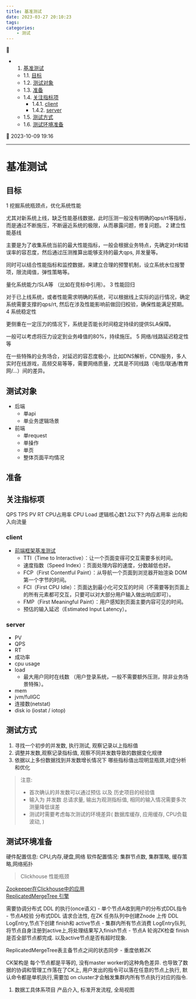 ```yaml
---
title: 基准测试
date: 2023-03-27 20:10:23
tags: 
categories: 
    - 测试
---
```


💠

- 1. [基准测试](#基准测试)
    - 1.1. [目标](#目标)
    - 1.2. [测试对象](#测试对象)
    - 1.3. [准备](#准备)
    - 1.4. [关注指标项](#关注指标项)
        - 1.4.1. [client](#client)
        - 1.4.2. [server](#server)
    - 1.5. [测试方式](#测试方式)
    - 1.6. [测试环境准备](#测试环境准备)

💠 2023-10-09 19:16
****************************************

# 基准测试
## 目标
1 挖掘系统瓶颈点，优化系统性能

尤其对新系统上线，缺乏性能基线数据，此时压测一般没有明确的qps/rt等指标，而是通过不断施压，不断逼近系统的极限，从而暴露问题，修复问题。
2 建立性能基线

主要是为了收集系统当前的最大性能指标，一般会根据业务特点，先确定对rt和错误率的容忍度，然后通过压测推算出能够支持的最大qps, 并发量等。

同时可以结合性能指标和监控数据，来建立合理的预警机制，设立系统水位报警项，限流阈值，弹性策略等。

量化系统能力/SLA等 （比如在竞标中引用）。
3 性能回归

对于已上线系统，或者性能需求明确的系统，可以根据线上实际的运行情况，确定系统需要支撑的qps/rt, 然后在涉及性能影响前做回归校验，确保性能满足预期。
4 系统稳定性

更侧重在一定压力的情况下，系统是否能长时间稳定持续的提供SLA保障。

一般可以考虑将压力设定到业务峰值的80%，持续施压。
5 网络/线路延迟稳定性等

在一些特殊的业务场合，对延迟的容忍度极小，比如DNS解析，CDN服务，多人实时在线游戏，高频交易等等，需要网络质量，尤其是不同线路（电信/联通/教育网/...）间的差异。

## 测试对象
- 后端
    - 单api
    - 单业务逻辑场景
- 前端
    - 单request
    - 单操作
    - 单页
    - 整体页面平均情况

## 准备

## 关注指标项

QPS 
TPS
PV
RT
CPU占用率
CPU Load 逻辑核心数1.2以下?
内存占用率
出向和入向流量

### client
- [前端框架基准测试](https://www.infoq.cn/article/uhsl0goghtl2bm*vjios)
    - TTI（Time to Interactive）：让一个页面变得可交互需要多长时间。
    - 速度指数（Speed Index）：页面处理内容的速度，分数越低也好。
    - FCP（First Contentful Paint）：从导航一个页面到浏览器开始渲染 DOM 第一个字节的时间。
    - FCI（First CPU Idle）：页面达到最小化可交互的时间（不需要等到页面上的所有元素都可交互，只要可以对大部分用户输入做出响应即可）。
    - FMP（First Meaningful Paint）：用户感知到页面主要内容可见的时间。
    - 预估的输入延迟（Estimated Input Latency）。

### server
- PV
- QPS
- RT
- 成功率
- cpu usage
- load
    - 最大用户同时在线数 （用户登录系统，一般不需要额外压测，除非业务场景特殊）。
- mem
- jvm/fullGC
- 连接数(netstat)
- disk io (iostat / iotop)

## 测试方式
1. 寻找一个初步的并发数, 执行测试, 观察记录以上指标值
1. 调整并发数,观察记录指标值, 观察不同并发数导致的数据变化规律
1. 依据以上多份数据找到并发数增长情况下 哪些指标值出现明显瓶颈,对症分析和优化

> 注意:
>- 首次确认的并发数可以通过预估 以及 历史项目的经验值
>- 输入为 并发数 总请求量, 输出为观测指标值, 相同的输入情况需要多次测量降低误差
>- 测试时需要考虑每次测试的环境差异( 数据库缓存, 应用缓存, CPU负载波动, )


## 测试环境准备
硬件配置信息: CPU,内存,硬盘,网络 
软件配置情况: 集群节点数, 集群策略, 缓存策略,网络拓扑

> Clickhouse 性能瓶颈

[Zookeeper在Clickhouse中的应用](https://zhuanlan.zhihu.com/p/366421463)  
[ReplicatedMergeTree 引擎](https://developer.aliyun.com/article/762917)  

需要协调分布式 DDL 的执行(once语义)
    - 单个节点A收到用户的分布式DDL指令
    - 节点A校验 分布式DDL 请求合法性, 在ZK 任务队列中创建Znode 上传 DDL LogEntry,节点下创建 finish和 active节点
    - 集群内所有节点消费 LogEntry队列, 将节点自身注册到active上,将处理结果写入finish节点
    - 节点A 轮询ZK检查 finish是否全部节点都完成. 以及active节点是否有超时现象.

ReplicatedMergeTree表主备节点之间的状态同步
    - 重度依赖ZK



CK架构是 每个节点都是平等的, 没有master worker的这种角色差异. 也导致了数据的协调和管理工作落在了CK上,
用户发出的指令可以落在任意的节点上执行, 默认命令都是单机执行,需要加 on cluster才会触发集群内所有节点执行对应的指令. 


1. 数据工具体系项目 产品介入, 标准开发流程, 全局视图


